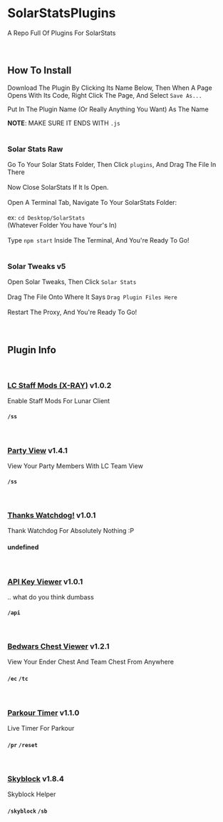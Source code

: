 # SolarStatsPlugins
A Repo Full Of Plugins For SolarStats
<br /><br /><br />
## How To Install
Download The Plugin By Clicking Its Name Below, Then When A Page Opens With Its Code, Right Click The Page, And Select `Save As...`

Put In The Plugin Name (Or Really Anything You Want) As The Name 

**NOTE**: MAKE SURE IT ENDS WITH `.js`
<br /><br />
### Solar Stats Raw
Go To Your Solar Stats Folder, Then Click `plugins`, And Drag The File In There
<br /><br />
Now Close SolarStats If It Is Open.
<br /><br />
Open A Terminal Tab, Navigate To Your SolarStats Folder:
<br /><br />
ex: `cd Desktop/SolarStats`<br />
(Whatever Folder You have Your's In)
<br /><br />
Type `npm start` Inside The Terminal, And You're Ready To Go!
<br /><br />
### Solar Tweaks v5
Open Solar Tweaks, Then Click `Solar Stats`
<br /><br />
Drag The File Onto Where It Says `Drag Plugin Files Here`
<br /><br />
Restart The Proxy, And You're Ready To Go!
<br /><br /><br />
## Plugin Info
<br />
	
### [LC Staff Mods (X-RAY)](https://raw.githubusercontent.com/TBHGodPro/SolarStatsPlugins/main/Plugins%20(Compressed)/LCStaffMods.js) v1.0.2
Enable Staff Mods For Lunar Client
####  `/ss`
<br />
	
### [Party View](https://raw.githubusercontent.com/TBHGodPro/SolarStatsPlugins/main/Plugins%20(Compressed)/PartyView.js) v1.4.1
View Your Party Members With LC Team View
####  `/ss`
<br />
	
### [Thanks Watchdog!](https://raw.githubusercontent.com/TBHGodPro/SolarStatsPlugins/main/Plugins%20(Compressed)/ThanksWatchdog.js) v1.0.1
Thank Watchdog For Absolutely Nothing :P
#### undefined
<br />
	
### [API Key Viewer](https://raw.githubusercontent.com/TBHGodPro/SolarStatsPlugins/main/Plugins%20(Compressed)/apiKeyViewer.js) v1.0.1
.. what do you think dumbass
####  `/api`
<br />
	
### [Bedwars Chest Viewer](https://raw.githubusercontent.com/TBHGodPro/SolarStatsPlugins/main/Plugins%20(Compressed)/bedwarsChestViewer.js) v1.2.1
View Your Ender Chest And Team Chest From Anywhere
####  `/ec` `/tc`
<br />
	
### [Parkour Timer](https://raw.githubusercontent.com/TBHGodPro/SolarStatsPlugins/main/Plugins%20(Compressed)/parkourTimer.js) v1.1.0
Live Timer For Parkour
####  `/pr` `/reset`
<br />
	
### [Skyblock](https://raw.githubusercontent.com/TBHGodPro/SolarStatsPlugins/main/Plugins%20(Compressed)/skyblockStats.js) v1.8.4
Skyblock Helper
####  `/skyblock` `/sb`
